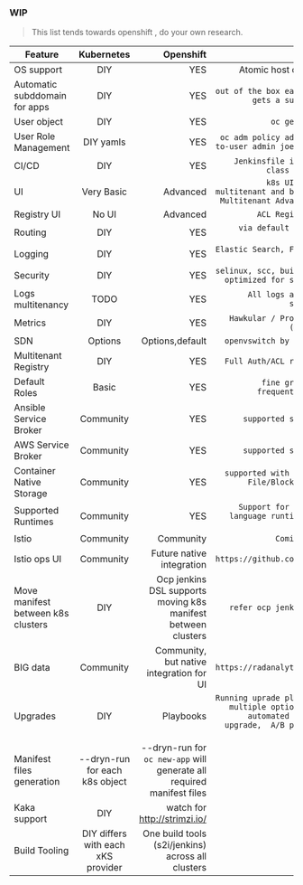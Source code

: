 ### WIP
> This list tends towards openshift ,  do your own research.

| Feature        | Kubernetes           | Openshift  |  Details |
| -------------  |:-------------:       | ----------:|---------:|
| OS support     | DIY  |  YES | Atomic host or RHEL |
| Automatic subddomain for apps | DIY | YES  | `out of the box each apps gets a subdomain` |
| User object    | DIY                   | YES        | `oc get users` |
| User Role Management| DIY yamls            | YES        | `oc adm policy add-role-to-user admin joe -n dev`|
| CI/CD | DIY             | YES        | `Jenkinsfile is first class citizen`|
| UI | Very Basic             | Advanced        | `k8s UI is not multitenant and basic vs Multitenant Advanced UI`|
| Registry UI | No UI         | Advanced        | `ACL Registry UI`|
| Routing | DIY             | YES        | `via default HAPROXY Ingress`|
| Logging | DIY             | YES        | `Elastic Search, Fluentd, Kibana`|
| Security | DIY | YES  | `selinux, scc, builds are optimized for security` |
| Logs multitenancy | TODO             | YES        | `All logs are user specific`|
| Metrics | DIY             | YES        | `Hawkular / Prometheus (coming)`|
| SDN | Options             | Options,default        | `openvswitch by default`|
| Multitenant Registry | DIY             | YES        | `Full Auth/ACL registry`|
| Default Roles  | Basic                   | YES        | `fine grained & frequently used` |
| Ansible Service Broker | Community | YES  | `supported solution` |
| AWS Service Broker | Community | YES  | `supported solution` |
| Container Native Storage | Community | YES  | `supported with Gluster File/Block/Object storage` |
| Supported Runtimes | Community | YES  | `Support for various language runtimes via RHOAR` |
| Istio | Community | Community  | `Coming soon` |
| Istio ops UI | Community | Future native integration  | `https://github.com/kiali` |
| Move manifest between k8s clusters | DIY | Ocp jenkins DSL supports moving k8s manifest between clusters  | `refer ocp jenkins dsl` |
| BIG data | Community | Community, but native integration for UI | `https://radanalytics.io/` |
| Upgrades | DIY | Playbooks  | `Running uprade playbook.  multiple options like automated inplace upgrade,  A/B platform upgrade` |
| Manifest files generation | --dryn-run for each k8s object |  --dryn-run for `oc new-app` will generate all required manifest files| |
| Kaka support | DIY | watch for http://strimzi.io/ | |
| Build Tooling | DIY  differs with each xKS provider | One build tools (s2i/jenkins)  across all clusters | |
